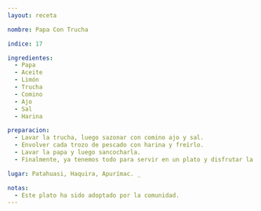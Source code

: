 ```yaml
---
layout: receta

nombre: Papa Con Trucha

indice: 17

ingredientes:
  - Papa
  - Aceite
  - Limón
  - Trucha
  - Comino
  - Ajo
  - Sal
  - Harina

preparacion:
  - Lavar la trucha, luego sazonar con comino ajo y sal.
  - Envolver cada trozo de pescado con harina y freírlo.
  - Lavar la papa y luego sancocharla.
  - Finalmente, ya tenemos todo para servir en un plato y disfrutar la comida.

lugar: Patahuasi, Haquira, Apurímac. _

notas:
  - Este plato ha sido adoptado por la comunidad.
---
```

